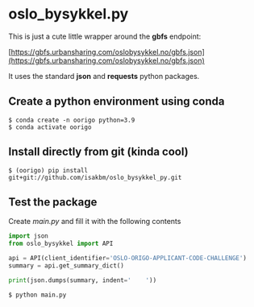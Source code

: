 # oslo_bysykkel.py

This is just a cute little wrapper around the **gbfs** endpoint:

[https://gbfs.urbansharing.com/oslobysykkel.no/gbfs.json](https://gbfs.urbansharing.com/oslobysykkel.no/gbfs.json)

It uses the standard **json** and **requests** python packages.

## Create a python environment using conda

```shell
$ conda create -n oorigo python=3.9
$ conda activate oorigo
```

## Install directly from git (kinda cool)

```shell
$ (oorigo) pip install git+git://github.com/isakbm/oslo_bysykkel_py.git
```

## Test the package

Create *main.py* and fill it with the following contents

```python
import json
from oslo_bysykkel import API

api = API(client_identifier='OSLO-ORIGO-APPLICANT-CODE-CHALLENGE')
summary = api.get_summary_dict()

print(json.dumps(summary, indent='    '))
```

```shell
$ python main.py
```
